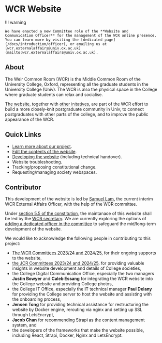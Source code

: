 # WCR Website

!!! warning

    We have enacted a new Committee role of the **Website and Communication Officer** for the management of the WCR online presence. You can learn more by visiting the [dedicated page](/docs/introduction/officer), or emailing us at [wcr.externalaffairs@univ.ox.ac.uk](mailto:wcr.externalaffairs@univ.ox.ac.uk).

## About
The Weir Common Room (WCR) is the Middle Common Room of the University College, Oxford, representing all the graduate students in the University College (Univ). The WCR is also the physical space in the College where graduate students can relax and socialise.

[The website](https://wcr.univ.ox.ac.uk), together with [other initatives](introduction/index.md), are part of the WCR effort to build a more closely-knit postgraduate community in Univ, to connect postgraduates with other parts of the college, and to improve the public appearance of the WCR.

## Quick Links
- [Learn more about our project](introduction/index.md).
- [Edit the contents of the website](managing_contents/index.md).
- [Developing the website](development/index.md) (including technical handover).
- Website troubleshooting.
- Tracking/proposing constitutional change.
- Requesting/managing society webspaces.

## Contributor
This development of the website is led by [Samuel Lam](https://samuel-chlam.github.io/newsite/), the current interim WCR External Affairs Officer, with the help of the WCR committee.

Under [section 5.5 of the constitution](https://univox-students.github.io/constitution/#duties-of-committee-members), the maintanace of this website shall be led by the [WCR secretary](https://wcr.univ.ox.ac.uk/governance). We are currently exploring the options of [adding a dedicated officer in the committee](introduction/it_officer.md) to safeguard the mid/long-term development of the website.

We would like to acknowledge the following people in contributing to this project:

- [The WCR Committees 2023/24 and 2024/25](https://wcr.univ.ox.ac.uk/governance), for their ongoing supports to the website,
- [the JCR Committees 2023/24 and 2024/25](https://www.univjcr.com/committee), for providing valuable insights in website development and details of College societies,
- the College Digital Communication Office, especially the two managers **Justin Bowyer** and **Caleb Essang** for integrating the WCR website into the College website and providing College photos,
- the College IT Office, especially the IT technical manager **Paul Delany** for providing the College server to host the website and assisting with the onboarding process,
- **Jensen Tong** for providing technical assistance for restructuring the website by Docker engine, rerouting via nginx and setting up SSL through LetsEncrypt,
- **Jacob Chan** for recommending Strapi as the content management system, and
- the developers of the frameworks that make the website possible, including React, Strapi, Docker, Nginx and LetsEncrypt.